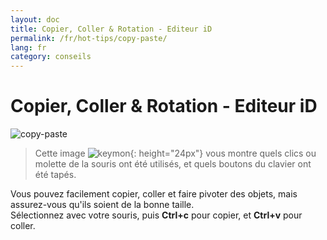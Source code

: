 ```yaml
---
layout: doc
title: Copier, Coller & Rotation - Editeur iD
permalink: /fr/hot-tips/copy-paste/
lang: fr
category: conseils
---
```


Copier, Coller & Rotation - Editeur iD
============

![copy-paste][]

> Cette image ![keymon]{: height="24px"}  vous montre quels clics ou molette de la souris ont été utilisés, et quels boutons du clavier ont été tapés.  

Vous pouvez facilement copier, coller et faire pivoter des objets, mais assurez-vous qu'ils soient de la bonne taille.  
Sélectionnez avec votre souris, puis **Ctrl+c** pour copier, et **Ctrl+v** pour coller.  

[copy-paste]:/images/hot-tips/copy-paste.gif
[keymon]:/images/hot-tips/keymon.png